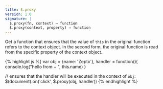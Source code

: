 ```yaml
---
title: $.proxy
version: 1.0
signature: |
  $.proxy(fn, context) ⇒ function
  $.proxy(context, property) ⇒ function
---
```


Get a function that ensures that the value of `this` in the original function
refers to the context object. In the second form, the original function is read
from the specific property of the context object.

{% highlight js %}
var obj = {name: 'Zepto'},
    handler = function(){ console.log("hello from + ", this.name) }

// ensures that the handler will be executed in the context of `obj`:
$(document).on('click', $.proxy(obj, handler))
{% endhighlight %}
